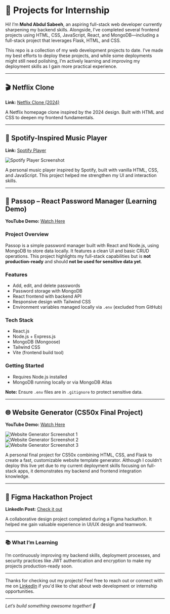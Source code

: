 # 🚀 Projects for Internship

Hi! I’m **Mohd Abdul Sabeeh**, an aspiring full-stack web developer currently sharpening my backend skills. Alongside, I’ve completed several frontend projects using HTML, CSS, JavaScript, React, and MongoDB—including a full-stack project that leverages Flask, HTML, and CSS.

This repo is a collection of my web development projects to date. I’ve made my best efforts to deploy these projects, and while some deployments might still need polishing, I’m actively learning and improving my deployment skills as I gain more practical experience.

---

## 🎬 Netflix Clone  
**Link:** [Netflix Clone (2024)](https://projects-for-internship-netflix.vercel.app/)  

A Netflix homepage clone inspired by the 2024 design. Built with HTML and CSS to deepen my frontend fundamentals.

---

## 🎵 Spotify-Inspired Music Player  
**Link:** [Spotify Player](https://projects-for-internship-spotify.vercel.app/)  

![Spotify Player Screenshot](https://github.com/user-attachments/assets/ae44f19d-f9a9-4244-9932-565071d65d2e)  

A personal music player inspired by Spotify, built with vanilla HTML, CSS, and JavaScript. This project helped me strengthen my UI and interaction skills.

---

## 🔐 Passop – React Password Manager (Learning Demo)  
**YouTube Demo:** [Watch Here](https://youtu.be/r5UilHhVbCs)  

### Project Overview  
Passop is a simple password manager built with React and Node.js, using MongoDB to store data locally. It features a clean UI and basic CRUD operations. This project highlights my full-stack capabilities but is **not production-ready** and should **not be used for sensitive data yet**.

### Features  
- Add, edit, and delete passwords  
- Password storage with MongoDB  
- React frontend with backend API  
- Responsive design with Tailwind CSS  
- Environment variables managed locally via `.env` (excluded from GitHub)  

### Tech Stack  
- React.js  
- Node.js + Express.js  
- MongoDB (Mongoose)  
- Tailwind CSS  
- Vite (frontend build tool)  

### Getting Started  
- Requires Node.js installed  
- MongoDB running locally or via MongoDB Atlas  

**Note:** Ensure `.env` files are in `.gitignore` to protect sensitive data.

---

## 🌐 Website Generator (CS50x Final Project)  
**YouTube Demo:** [Watch Here](https://youtu.be/z1x20k7KfTI?si=7RmqUj-3TFK_jc4e)  

![Website Generator Screenshot 1](https://github.com/user-attachments/assets/ff0c7581-14d1-44c7-85df-084773326690)  
![Website Generator Screenshot 2](https://github.com/user-attachments/assets/394c4247-77c2-4ee9-be9f-bbeeb86e0128)  
![Website Generator Screenshot 3](https://github.com/user-attachments/assets/5c85b0b3-29be-43ff-8e49-74cab9999180)  

A personal final project for CS50x combining HTML, CSS, and Flask to create a fast, customizable website template generator. Although I couldn’t deploy this live yet due to my current deployment skills focusing on full-stack apps, it demonstrates my backend and frontend integration knowledge.

---

## 🎨 Figma Hackathon Project  
**LinkedIn Post:** [Check it out](https://lnkd.in/p/gSHMcHTe)  

A collaborative design project completed during a Figma hackathon. It helped me gain valuable experience in UI/UX design and teamwork.

---

### 📚 What I’m Learning  
I’m continuously improving my backend skills, deployment processes, and security practices like JWT authentication and encryption to make my projects production-ready soon.

---

Thanks for checking out my projects! Feel free to reach out or connect with me on [LinkedIn](https://linkedin.com/in/your-profile) if you'd like to chat about web development or internship opportunities.  

---

*Let’s build something awesome together! 🚀*

